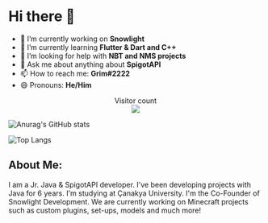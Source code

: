 # Hi there 👋


- 🔭 I’m currently working on **Snowlight**
- 🌱 I’m currently learning **Flutter & Dart and C++**
- 🤔 I’m looking for help with **NBT and NMS projects**
- 💬 Ask me about anything about **SpigotAPI**
- 📫 How to reach me: **Grim#2222**
- 😄 Pronouns: **He/Him**

<p align="center"> 
  Visitor count<br>
  <img src="https://profile-counter.glitch.me/grimok/count.svg" />
</p>

![Anurag's GitHub stats](https://github-readme-stats.vercel.app/api?username=grimthedeveloper&count_private=true&show_icons=true&theme=tokyonight)

![Top Langs](https://github-readme-stats.vercel.app/api/top-langs/?username=grimthedeveloper&langs_count=8&theme=tokyonight)

## About Me:

I am a Jr. Java & SpigotAPI developer. I've been developing projects with Java for 6 years. I'm studying at Çanakya University. I'm the Co-Founder of Snowlight Development. We are currently working on Minecraft projects such as custom plugins, set-ups, models and much more!
